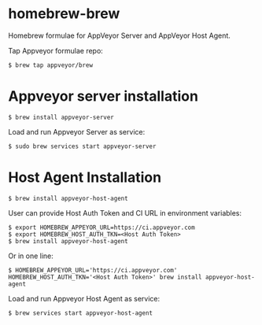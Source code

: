 # homebrew-brew

Homebrew formulae for AppVeyor Server and AppVeyor Host Agent.

Tap Appveyor formulae repo:

    $ brew tap appveyor/brew

# Appveyor server installation

    $ brew install appveyor-server

Load and run Appveyor Server as service:

    $ sudo brew services start appveyor-server


# Host Agent Installation

    $ brew install appveyor-host-agent

User can provide Host Auth Token and CI URL in environment variables:

    $ export HOMEBREW_APPEYOR_URL=https://ci.appveyor.com
    $ export HOMEBREW_HOST_AUTH_TKN=<Host Auth Token>
    $ brew install appveyor-host-agent

Or in one line:

    $ HOMEBREW_APPEYOR_URL='https://ci.appveyor.com' HOMEBREW_HOST_AUTH_TKN='<Host Auth Token>' brew install appveyor-host-agent

Load and run Appveyor Host Agent as service:

    $ brew services start appveyor-host-agent

